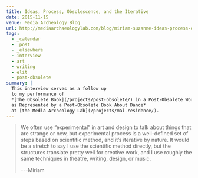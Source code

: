 ```yaml
---
title: Ideas, Process, Obsolescence, and the Iterative
date: 2015-11-15
venue: Media Archeology Blog
url: http://mediaarchaeologylab.com/blog/miriam-suzanne-ideas-process-obsolescence-iterative-interview-mel-hogan/
tags:
  - _calendar
  - _post
  - _elsewhere
  - interview
  - art
  - writing
  - elit
  - post-obsolete
summary: |
  This interview serves as a follow up
  to my performance of
  *[The Obsolete Book](/projects/post-obsolete/) in a Post-Obsolete World
  as Represented by a Post-Obsolete Book About Dance*
  at [the Media Archeology Lab](/projects/mal-residence/).
---
```


> We often use “experimental” in art and design
> to talk about things that are strange or new,
> but experimental process is a well-defined set of steps
> based on scientific method,
> and it’s iterative by nature.
> It would be a stretch to say I use the scientific method directly,
> but the structures translate pretty well for creative work,
> and I use roughly the same techniques
> in theatre, writing, design, or music.
>
> ---Miriam

